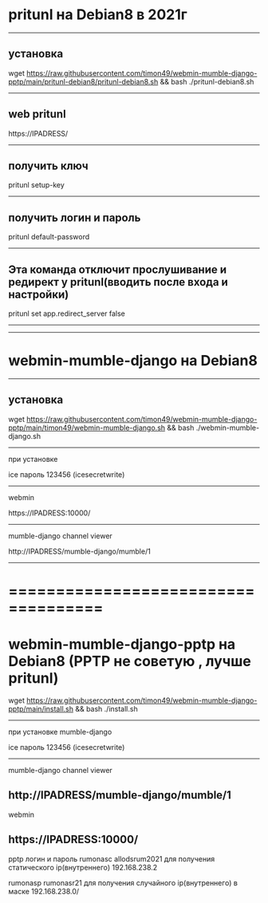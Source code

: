 # pritunl на Debian8 в 2021г
-----------------------------
установка
-----------------------------
wget https://raw.githubusercontent.com/timon49/webmin-mumble-django-pptp/main/pritunl-debian8/pritunl-debian8.sh && bash ./pritunl-debian8.sh

-----------------------------
web pritunl
-----------------------------

https://IPADRESS/

-----------------------------
получить ключ 
-----------------------------

pritunl setup-key

-----------------------------
получить логин и пароль 
-----------------------------

pritunl default-password

-----------------------------
Эта команда отключит прослушивание и редирект у pritunl(вводить после входа и настройки)
-----------------------------

pritunl set app.redirect_server false 

-----------------------------
_____________________________


# webmin-mumble-django на Debian8
-----------------------------
установка
-----------------------------
wget https://raw.githubusercontent.com/timon49/webmin-mumble-django-pptp/main/timon49/webmin-mumble-django.sh && bash ./webmin-mumble-django.sh

-----------------------------
при установке 

ice пароль 123456 (icesecretwrite)

-----------------------------
webmin 

https://IPADRESS:10000/

-----------------------------
mumble-django channel viewer

http://IPADRESS/mumble-django/mumble/1

-----------------------------


====================================
====================================


# webmin-mumble-django-pptp на Debian8 (PPTP не советую , лучше pritunl)

wget https://raw.githubusercontent.com/timon49/webmin-mumble-django-pptp/main/install.sh && bash ./install.sh 

-----------------------------
при установке mumble-django 

ice пароль 123456 (icesecretwrite)

-----------------------------
mumble-django channel viewer

http://IPADRESS/mumble-django/mumble/1
-----------------------------
webmin

https://IPADRESS:10000/
-----------------------------
pptp логин и пароль
rumonasc allodsrum2021 для получения статического ip(внутреннего) 192.168.238.2

rumonasp  rumonasr21 для получения случайного ip(внутреннего) в маске 192.168.238.0/

